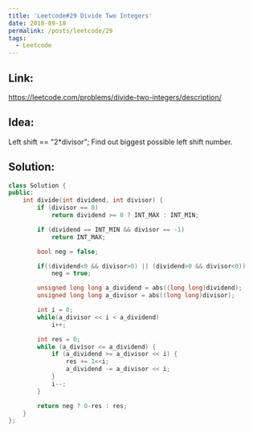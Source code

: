 ```yaml
---
title: 'Leetcode#29 Divide Two Integers'
date: 2018-09-18
permalink: /posts/leetcode/29
tags:
  - Leetcode
---
```

## Link: ##
https://leetcode.com/problems/divide-two-integers/description/

## Idea: ##
Left shift == "2*divisor";
Find out biggest possible left shift number.

## Solution: ##
```cpp
class Solution {
public:
    int divide(int dividend, int divisor) {
        if (divisor == 0)
            return dividend >= 0 ? INT_MAX : INT_MIN;

        if (dividend == INT_MIN && divisor == -1)
            return INT_MAX;

        bool neg = false;

        if((dividend<0 && divisor>0) || (dividend>0 && divisor<0)) 
            neg = true;

        unsigned long long a_dividend = abs((long long)dividend);
        unsigned long long a_divisor = abs((long long)divisor);

        int i = 0;
        while(a_divisor << i < a_dividend)
            i++;

        int res = 0;
        while (a_divisor <= a_dividend) {
            if (a_dividend >= a_divisor << i) {
                res += 1<<i;
                a_dividend -= a_divisor << i;
            }
            i--;
        }

        return neg ? 0-res : res;   
    }
};
```
